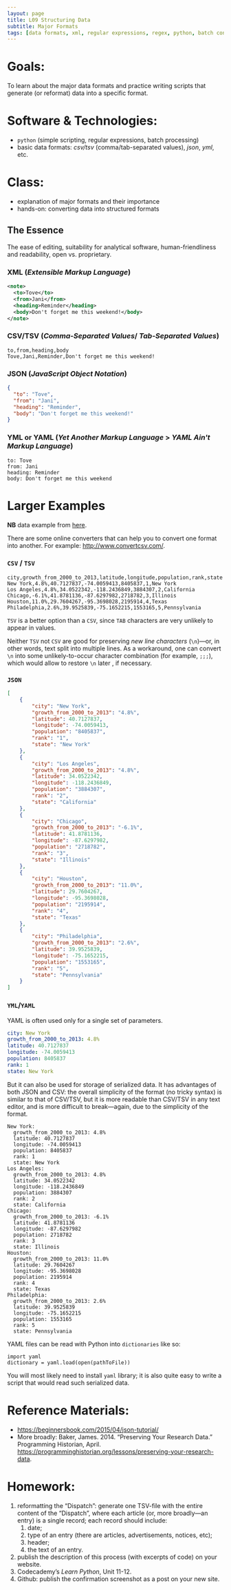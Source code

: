 ```yaml
---
layout: page
title: L09 Structuring Data
subtitle: Major Formats
tags: [data formats, xml, regular expressions, regex, python, batch conversion, text extraction, data extraction]
---
```


# Goals:

To learn about the major data formats and practice writing scripts that generate (or reformat) data into a specific format.

# Software & Technologies:

* `python` (simple scripting, regular expressions, batch processing)
* basic data formats: *csv/tsv* (comma/tab-separated values), *json*, *yml*, etc.  

# Class:

* explanation of major formats and their importance
* hands-on: converting data into structured formats

## The Essence

The ease of editing, suitability for analytical software, human-friendliness and  readability, open vs. proprietary.

### XML (*Extensible Markup Language*)

``` xml
<note>
  <to>Tove</to>
  <from>Jani</from>
  <heading>Reminder</heading>
  <body>Don't forget me this weekend!</body>
</note>
```

### CSV/TSV (*Comma-Separated Values*/ *Tab-Separated Values*)

```
to,from,heading,body
Tove,Jani,Reminder,Don't forget me this weekend!
```

### JSON (*JavaScript Object Notation*)

``` json
{
  "to": "Tove",
  "from": "Jani",
  "heading": "Reminder",
  "body": "Don't forget me this weekend!"
}
```

### YML or YAML (*Yet Another Markup Language* > *YAML Ain't Markup Language*)

```
to: Tove
from: Jani
heading: Reminder
body: Don't forget me this weekend
```


# Larger Examples


**NB** data example from [here](https://gist.github.com/Miserlou/c5cd8364bf9b2420bb29).

There are some online converters that can help you to convert one format into another. For example: <http://www.convertcsv.com/>.

### `CSV` / `TSV`

```
city,growth_from_2000_to_2013,latitude,longitude,population,rank,state
New York,4.8%,40.7127837,-74.0059413,8405837,1,New York
Los Angeles,4.8%,34.0522342,-118.2436849,3884307,2,California
Chicago,-6.1%,41.8781136,-87.6297982,2718782,3,Illinois
Houston,11.0%,29.7604267,-95.3698028,2195914,4,Texas
Philadelphia,2.6%,39.9525839,-75.1652215,1553165,5,Pennsylvania
```

`TSV` is a better option than a `CSV`, since `TAB` characters are very unlikely to appear in values.

Neither `TSV` not `CSV` are good for preserving *new line characters* (`\n`)—or, in other words, text split into multiple lines. As a workaround, one can convert `\n` into some unlikely-to-occur character combination (for example, `;;;`), which would allow to restore `\n` later , if necessary.

### `JSON`

``` json
[
    {
        "city": "New York", 
        "growth_from_2000_to_2013": "4.8%", 
        "latitude": 40.7127837, 
        "longitude": -74.0059413, 
        "population": "8405837", 
        "rank": "1", 
        "state": "New York"
    }, 
    {
        "city": "Los Angeles", 
        "growth_from_2000_to_2013": "4.8%", 
        "latitude": 34.0522342, 
        "longitude": -118.2436849, 
        "population": "3884307", 
        "rank": "2", 
        "state": "California"
    }, 
    {
        "city": "Chicago", 
        "growth_from_2000_to_2013": "-6.1%", 
        "latitude": 41.8781136, 
        "longitude": -87.6297982, 
        "population": "2718782", 
        "rank": "3", 
        "state": "Illinois"
    }, 
    {
        "city": "Houston", 
        "growth_from_2000_to_2013": "11.0%", 
        "latitude": 29.7604267, 
        "longitude": -95.3698028, 
        "population": "2195914", 
        "rank": "4", 
        "state": "Texas"
    }, 
    {
        "city": "Philadelphia", 
        "growth_from_2000_to_2013": "2.6%", 
        "latitude": 39.9525839, 
        "longitude": -75.1652215, 
        "population": "1553165", 
        "rank": "5", 
        "state": "Pennsylvania"
    }
]
```


### `YML`/`YAML`

YAML is often used only for a single set of parameters.

``` yaml
city: New York 
growth_from_2000_to_2013: 4.8% 
latitude: 40.7127837 
longitude: -74.0059413
population: 8405837 
rank: 1 
state: New York
```

But it can also be used for storage of serialized data. It has advantages of both JSON and CSV: the overall simplicity of the format (no tricky syntax) is similar to that of CSV/TSV, but it is more readable than CSV/TSV in any text editor, and is more difficult to break—again, due to the simplicity of the format.

```
New York:
  growth_from_2000_to_2013: 4.8% 
  latitude: 40.7127837 
  longitude: -74.0059413 
  population: 8405837 
  rank: 1 
  state: New York 
Los Angeles:
  growth_from_2000_to_2013: 4.8% 
  latitude: 34.0522342 
  longitude: -118.2436849 
  population: 3884307 
  rank: 2 
  state: California
Chicago:
  growth_from_2000_to_2013: -6.1% 
  latitude: 41.8781136 
  longitude: -87.6297982 
  population: 2718782 
  rank: 3 
  state: Illinois
Houston:
  growth_from_2000_to_2013: 11.0% 
  latitude: 29.7604267 
  longitude: -95.3698028 
  population: 2195914 
  rank: 4 
  state: Texas
Philadelphia:
  growth_from_2000_to_2013: 2.6% 
  latitude: 39.9525839 
  longitude: -75.1652215 
  population: 1553165 
  rank: 5 
  state: Pennsylvania
```

YAML files can be read with Python into `dictionaries` like so:

```{python}
import yaml
dictionary = yaml.load(open(pathToFile))
```

You will most likely need to install `yaml` library; it is also quite easy to write a script that would read such serialized data.


# Reference Materials:

* <https://beginnersbook.com/2015/04/json-tutorial/>
* More broadly: Baker, James. 2014. “Preserving Your Research Data.” Programming Historian, April. <https://programminghistorian.org/lessons/preserving-your-research-data>. 

# Homework:

1. reformatting the “Dispatch”: generate one TSV-file with the entire content of the “Dispatch”, where each article (or, more broadly—an entry) is a single record; each record should include:
    1. date;
    2. type of an entry (there are articles, advertisements, notices, etc);
    3. header;
    4. the text of an entry.
2. publish the description of this process (with excerpts of code) on your website.
3. Codecademy’s *Learn Python*, Unit 11-12.
4. Github: publish the confirmation screenshot as a post on your new site.

